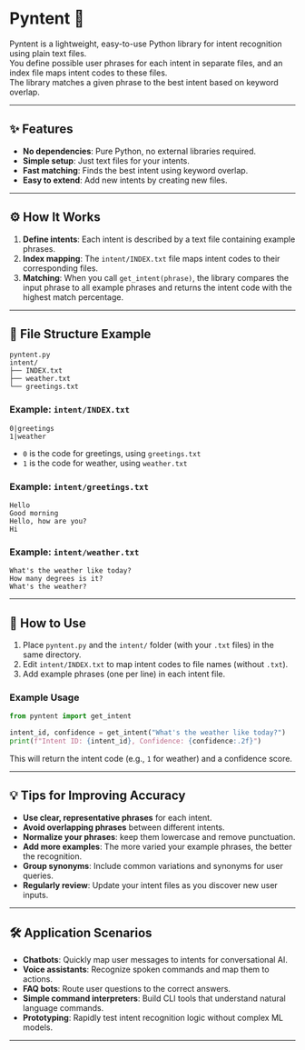 # Pyntent 🚀

Pyntent is a lightweight, easy-to-use Python library for intent recognition using plain text files.  
You define possible user phrases for each intent in separate files, and an index file maps intent codes to these files.  
The library matches a given phrase to the best intent based on keyword overlap.

---

## ✨ Features

- **No dependencies**: Pure Python, no external libraries required.
- **Simple setup**: Just text files for your intents.
- **Fast matching**: Finds the best intent using keyword overlap.
- **Easy to extend**: Add new intents by creating new files.

---

## ⚙️ How It Works

1. **Define intents**: Each intent is described by a text file containing example phrases.
2. **Index mapping**: The `intent/INDEX.txt` file maps intent codes to their corresponding files.
3. **Matching**: When you call `get_intent(phrase)`, the library compares the input phrase to all example phrases and returns the intent code with the highest match percentage.

---

## 📁 File Structure Example

```
pyntent.py
intent/
├── INDEX.txt
├── weather.txt
└── greetings.txt
```

### Example: `intent/INDEX.txt`

```
0|greetings
1|weather
```
- `0` is the code for greetings, using `greetings.txt`
- `1` is the code for weather, using `weather.txt`

### Example: `intent/greetings.txt`

```
Hello
Good morning
Hello, how are you?
Hi
```

### Example: `intent/weather.txt`

```
What's the weather like today?
How many degrees is it?
What's the weather?
```

---

## 🚦 How to Use

1. Place `pyntent.py` and the `intent/` folder (with your `.txt` files) in the same directory.
2. Edit `intent/INDEX.txt` to map intent codes to file names (without `.txt`).
3. Add example phrases (one per line) in each intent file.

### Example Usage

```python
from pyntent import get_intent

intent_id, confidence = get_intent("What's the weather like today?")
print(f"Intent ID: {intent_id}, Confidence: {confidence:.2f}")
```

This will return the intent code (e.g., `1` for weather) and a confidence score.

---

## 💡 Tips for Improving Accuracy

- **Use clear, representative phrases** for each intent.
- **Avoid overlapping phrases** between different intents.
- **Normalize your phrases**: keep them lowercase and remove punctuation.
- **Add more examples**: The more varied your example phrases, the better the recognition.
- **Group synonyms**: Include common variations and synonyms for user queries.
- **Regularly review**: Update your intent files as you discover new user inputs.

---

## 🛠️ Application Scenarios

- **Chatbots**: Quickly map user messages to intents for conversational AI.
- **Voice assistants**: Recognize spoken commands and map them to actions.
- **FAQ bots**: Route user questions to the correct answers.
- **Simple command interpreters**: Build CLI tools that understand natural language commands.
- **Prototyping**: Rapidly test intent recognition logic without complex ML models.

---


